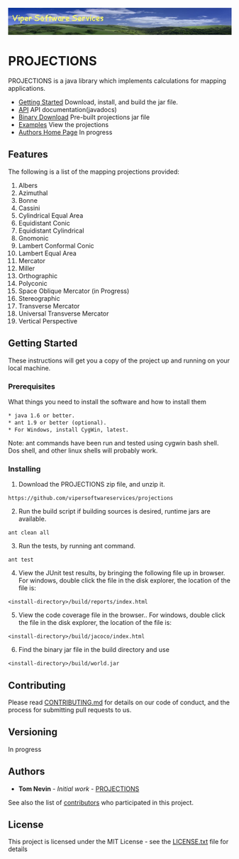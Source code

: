 ![alt PROJECTIONS banner](doc/images/viper-wide-banner.jpg)

# PROJECTIONS  

PROJECTIONS is a java library which implements calculations for mapping applications. 

* [Getting Started](#getting-started) Download, install, and build the jar file.
* [API](https://github.com/vipersoftwareservices/projections/doc/api/index.html) API documentation(javadocs)
* [Binary Download](http://www.tnevin.com/projections/) Pre-built projections jar file
* [Examples](http://www.tnevin.com/projections/) View the projections
* [Authors Home Page](http://www.tnevin.com) In progress

## Features

The following is a list of the mapping projections provided:
1. Albers
2. Azimuthal
3. Bonne
4. Cassini
5. Cylindrical Equal Area
6. Equidistant Conic
7. Equidistant Cylindrical
8. Gnomonic
9. Lambert Conformal Conic
10. Lambert Equal Area
11. Mercator
12. Miller
13. Orthographic
14. Polyconic
15. Space Oblique Mercator (in Progress)
16. Stereographic
17. Transverse Mercator
18. Universal Transverse Mercator
19. Vertical Perspective
  
## Getting Started

These instructions will get you a copy of the project up and running on your local machine.

### Prerequisites

What things you need to install the software and how to install them

```
* java 1.6 or better.
* ant 1.9 or better (optional).
* For Windows, install CygWin, latest.
```

Note: ant commands have been run and tested using cygwin bash shell. Dos shell, and other linux shells will probably work.

### Installing  

1. Download the PROJECTIONS zip file, and unzip it.

```
https://github.com/vipersoftwareservices/projections
```

2. Run the build script if building sources is desired, runtime jars are available.

```
ant clean all
```
 

3. Run the tests, by running ant command.

```
ant test
```

4. View the JUnit test results, by bringing the following file up in browser.
For windows, double click the file in the disk explorer, the location of the file is:

```
<install-directory>/build/reports/index.html
```

5. View the code coverage file in the browser..
For windows, double click the file in the disk explorer, the location of the file is:

```
<install-directory>/build/jacoco/index.html
```
 
6. Find the binary jar file in the build directory and use


```
<install-directory>/build/world.jar
```
 

## Contributing

Please read [CONTRIBUTING.md](https://gist.github.com/vipersoftwareservices/projections) for details on our code of conduct, and the process for submitting pull requests to us.

## Versioning

In progress

## Authors

* **Tom Nevin** - *Initial work* - [PROJECTIONS](https://github.com/vipersoftwareservices/projections)

See also the list of [contributors](https://github.com/vipersoftwareservices/projections/contributors) who participated in this project.

## License

This project is licensed under the MIT License - see the [LICENSE.txt](LICENSE.txt) file for details

 
